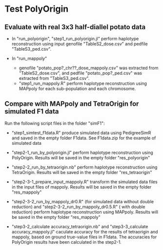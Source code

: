 # Test PolyOrigin

## Evaluate with real 3x3 half-diallel potato data

* In "run_polyorigin", "step1_run_polyorigin.jl" perform haplotype reconstruction using input genofile "TableS2_dose.csv" and pedfile "TableS3_ped.csv".

* In "run_mappoly"
  * genofile "potato_pop?_chr??_dose_mappoly.csv" was extracted from "TableS2_dose.csv", and pedfile "potato_pop?_ped.csv" was extracted from "TableS3_ped.csv".
  * "step1_run_mappoly.R" perform haplotype reconstruction using MAPpoly for each sub-population and each chromosome.

## Compare with MAPpoly and TetraOrigin for simulated F1 data

Run the following script files in the folder "simF1":

* "step1_simtest_f1data.R" produce simulated data using PedigreeSimR and saved in the empty folder F1data. See F1data.zip for the example of simulated data

* "step2-1_run_by_polyorigin.jl" perform haplotype reconstruction using PolyOrigin. Results will be saved in the empty folder "res_polyorigin"

* "step2-2_run_by_tetraorigin.nb" perform haplotype reconstruction using TetraOrigin. Results will be saved in the empty folder "res_tetraorigin"

* "step2-3-1_prepare_input_mappoly.R" transform the simulated data files in the input files of mappoly.  Results will be saved in the empty folder "res_mappoly"

* "step2-3-2_run_by_mappoly_dr0.R" (for simulated data without double reduction) and "step2-3-2_run_by_mappoly_dr0.5.R" ( with double reduction) perform haplotype reconstruction using MAPpoly. Results will be saved in the empty folder "res_mappoly"

* "step3-2_calculate accuracy_tetraorigin.nb" and "step3-3_calculate accuracy_mappoly.jl" caculate accuracy for the results of tetraorigin and mappoly, based on ground true-value files in F1data. The accuracies for PolyOrigin results have been calculated in the step2-1.  

